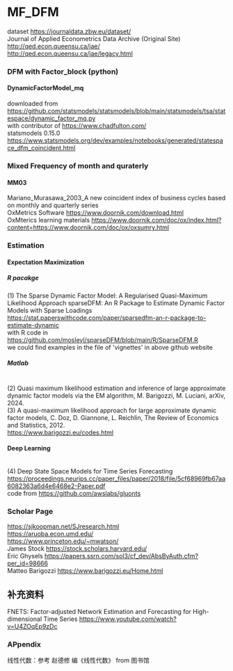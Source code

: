 # MF_DFM
dataset https://journaldata.zbw.eu/dataset/
<br> Journal of Applied Econometrics Data Archive (Original Site) 
<br>http://qed.econ.queensu.ca/jae/
<br> http://qed.econ.queensu.ca/jae/legacy.html

### DFM with Factor_block (python)
#### DynamicFactorModel_mq 
downloaded from https://github.com/statsmodels/statsmodels/blob/main/statsmodels/tsa/statespace/dynamic_factor_mq.py
<br> with contributor of https://www.chadfulton.com/
<br> statsmodels 0.15.0 https://www.statsmodels.org/dev/examples/notebooks/generated/statespace_dfm_coincident.html

### Mixed Frequency of month and quraterly 
#### MM03
Mariano_Murasawa_2003_A new coincident index of business cycles based on monthly and quarterly series
<br> OxMetrics Software https://www.doornik.com/download.html
<br> OxMterics learning materials https://www.doornik.com/doc/ox/index.html?content=https://www.doornik.com/doc/ox/oxsumry.html

### Estimation 
#### Expectation Maximization
##### R pacakge 
(1) The Sparse Dynamic Factor Model: A Regularised Quasi-Maximum Likelihood Approach
sparseDFM: An R Package to Estimate Dynamic Factor Models with Sparse Loadings https://stat.paperswithcode.com/paper/sparsedfm-an-r-package-to-estimate-dynamic
<br> with R code in https://github.com/mosleyl/sparseDFM/blob/main/R/SparseDFM.R
<br> we could find examples in the file of 'vignettes' in above github website 

##### Matlab
<br> (2) Quasi maximum likelihood estimation and inference of large approximate dynamic factor models via the EM algorithm, M. Barigozzi, M. Luciani, arXiv, 2024.
<br> (3) A quasi-maximum likelihood approach for large approximate dynamic factor models, C. Doz, D. Giannone, L. Reichlin, The Review of Economics and Statistics, 2012.
<br> https://www.barigozzi.eu/codes.html


#### Deep Learning 
<br> (4) Deep State Space Models for Time Series Forecasting
<br> https://proceedings.neurips.cc/paper_files/paper/2018/file/5cf68969fb67aa6082363a6d4e6468e2-Paper.pdf
<br> code from https://github.com/awslabs/gluonts

### Scholar Page 
https://sjkoopman.net/SJresearch.html 
<br> https://aruoba.econ.umd.edu/
<br> https://www.princeton.edu/~mwatson/
<br> James Stock https://stock.scholars.harvard.edu/
<br> Eric Ghysels https://papers.ssrn.com/sol3/cf_dev/AbsByAuth.cfm?per_id=98666
<br> Matteo Barigozzi https://www.barigozzi.eu/Home.html

## 补充资料
FNETS: Factor-adjusted Network Estimation and Forecasting for High-dimensional Time Series https://www.youtube.com/watch?v=U4ZOqEp9zDc

### APpendix 
线性代数：参考 赵德修 编《线性代数》 from 图书馆
